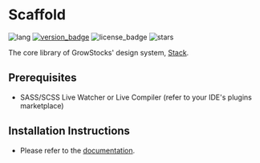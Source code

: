 # Scaffold
![lang](https://img.shields.io/badge/lang-SCSS-%23c69)
[![version_badge](https://img.shields.io/npm/v/@growstocksgt/scaffold)](https://www.npmjs.com/package/@growstocksgt/scaffold)
![license_badge](https://img.shields.io/npm/l/@growstocksgt/scaffold)
![stars](https://img.shields.io/github/stars/GrowStocks/stack?style=social)

The core library of GrowStocks' design system, [Stack](https://github.com/GrowStocks/stack).

## Prerequisites
* SASS/SCSS Live Watcher or Live Compiler (refer to your IDE's plugins marketplace)

## Installation Instructions
- Please refer to the [documentation](https://github.com/GrowStocks/stack/blob/main/docs/Core%20Library%20Usage.md).